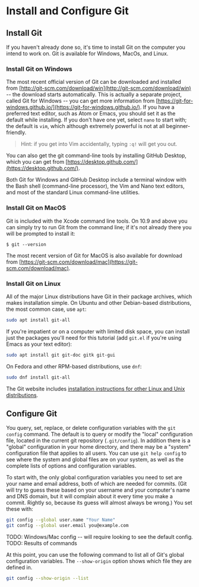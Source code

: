 # Install and Configure Git

## Install Git 

If you haven't already done so, it's time to install Git on the computer you
intend to work on.  Git is available for Windows, MacOs, and Linux.


### Install Git on Windows

The most recent official version of Git can be downloaded and installed from
[http://git-scm.com/download/win](http://git-scm.com/download/win) -- the
download starts automatically.  This is actually a separate project, called
Git for Windows -- you can get more information from
[https://git-for-windows.github.io/](https://git-for-windows.github.io/).  If
you have a preferred text editor, such as Atom or Emacs, you should set it as
the default while installing.  If you don't have one yet, select `nano` to
start with; the default is `vim`, which although extremely powerful is not at
all beginner-friendly.

> Hint:  if you get into Vim accidentally, typing `:q!` will get you out.

You can also get the git command-line tools by installing GitHub Desktop,
which you can get from
[https://desktop.github.com/](https://desktop.github.com/). 

Both Git for Windows and GitHub Desktop include a terminal window with the
Bash shell (command-line processor), the Vim and Nano text editors, and most
of the standard Linux command-line utilities.


### Install Git on MacOS

Git is included with the Xcode command line tools.  On 10.9 and above you
can simply try to run Git from the command line; if it's not already there you
will be prompted to install it:

```
$ git --version
```

The most recent version of Git for MacOS is also available for download from
[https://git-scm.com/download/mac](https://git-scm.com/download/mac).


### Install Git on Linux

All of the major Linux distributions have Git in their package archives,
which makes installation simple.  On Ubuntu and other Debian-based
distributions, the most common case, use `apt`:

```bash
sudo apt install git-all
```

If you're impatient or on a computer with limited disk space, you can install
just the packages you'll need for this tutorial (add `git.el` if you're using
Emacs as your text editor):

```bash
sudo apt install git git-doc gitk git-gui
```

On Fedora and other RPM-based distributions, use `dnf`:

```bash
sudo dnf install git-all
```

The Git website includes [installation instructions for other Linux
and Unix distributions](https://git-scm.com/download/linux).


## Configure Git

You query, set, replace, or delete configuration variables with the `git
config` command.  The default is to query or modify the "local" configuration
file, located in the current git repository (`.git/config`).  In addition there
is a "global" configuration in your home directory, and there may be a
"system" configuration file that applies to all users.  You can use 
`git help config` to see where the system and global files are on your system,
as well as the complete lists of options and configuration variables.

To start with, the only global configuration variables you need to set are
your name and email address, both of which are needed for commits.  (Git will
try to guess these based on your username and your computer's name and DNS
domain, but it will complain about it every time you make a commit.
Rightly so, because its guess will almost always be wrong.)  You set these
with:

```bash
git config --global user.name "Your Name"
git config --global user.email you@example.com
```

TODO: Windows/Mac config -- will require looking to see the default config.
TODO: Results of commands

At this point, you can use the following command to list all of Git's global
configuration variables.  The `--show-origin` option shows which file they are
defined in.

```bash
git config --show-origin --list
```

